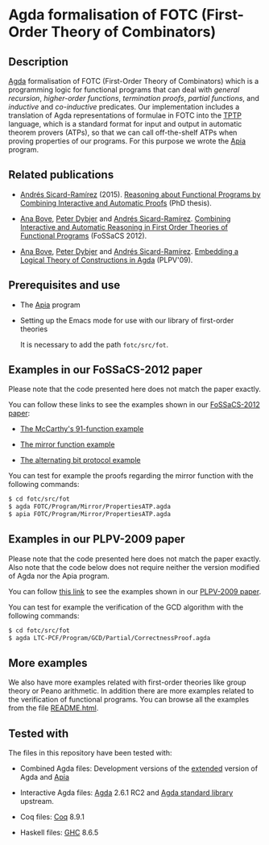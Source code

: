 Agda formalisation of FOTC (First-Order Theory of Combinators)
==============================================================

Description
-----------

[Agda](http://wiki.portal.chalmers.se/agda/pmwiki.php) formalisation
of FOTC (First-Order Theory of Combinators) which is a programming
logic for functional programs that can deal with *general recursion*,
*higher-order functions*, *termination proofs*, *partial functions*,
and *inductive* and *co-inductive* predicates. Our implementation
includes a translation of Agda representations of formulae in FOTC
into the [TPTP](http://www.cs.miami.edu/~tptp/) language, which is a
standard format for input and output in automatic theorem provers
(ATPs), so that we can call off-the-shelf ATPs when proving properties
of our programs. For this purpose we wrote the
[Apia](https://github.com/asr/apia) program.

Related publications
--------------

* [Andrés Sicard-Ramírez](http://www1.eafit.edu.co/asr/)
  (2015). [Reasoning about Functional Programs by Combining Interactive and Automatic Proofs](http://www1.eafit.edu.co/asr/publications.html#phd-thesis)
  (PhD thesis).

* [Ana Bove](http://www.cse.chalmers.se/~bove/),
  [Peter Dybjer](http://www.cse.chalmers.se/~peterd/) and
  [Andrés Sicard-Ramírez](http://www1.eafit.edu.co/asr/). [Combining Interactive and Automatic Reasoning in First Order Theories of Functional Programs](http://www1.eafit.edu.co/asr/publications.html#fossacs-2012)
  (FoSSaCS 2012).

* [Ana Bove](http://www.cse.chalmers.se/~bove/),
  [Peter Dybjer](http://www.cse.chalmers.se/~peterd/) and
  [Andrés Sicard-Ramírez](http://www1.eafit.edu.co/asr/). [Embedding a Logical Theory of Constructions in Agda](http://www1.eafit.edu.co/asr/publications.html#plpv-2009)
  (PLPV'09).

Prerequisites and use
---------------------

* The [Apia](https://github.com/asr/apia/blob/master/README.md) program

* Setting up the Emacs mode for use with our library of first-order
   theories

   It is necessary to add the path `fotc/src/fot`.

Examples in our FoSSaCS-2012 paper
----------------------------------

Please note that the code presented here does not match the paper
exactly.

You can follow these links to see the examples shown in our
[FoSSaCS-2012 paper](http://www1.eafit.edu.co/asr/publications.html#fossacs-2012):

* [The McCarthy's 91-function example](http://asr.github.io/fotc/FOTC.Program.McCarthy91.PropertiesATP.html)

* [The mirror function example](http://asr.github.io/fotc/FOTC.Program.Mirror.PropertiesATP.html)

* [The alternating bit protocol example](http://asr.github.io/fotc/FOTC.Program.ABP.CorrectnessProofATP.html)

You can test for example the proofs regarding the mirror function with
the following commands:

````bash
$ cd fotc/src/fot
$ agda FOTC/Program/Mirror/PropertiesATP.agda
$ apia FOTC/Program/Mirror/PropertiesATP.agda
````

Examples in our PLPV-2009 paper
-------------------------------

Please note that the code presented here does not match the paper
exactly. Also note that the code below does not require neither the
version modified of Agda nor the Apia program.

You can follow
[this link](http://asr.github.io/fotc/LTC-PCF.README.html) to see the
examples shown in our
[PLPV-2009 paper](http://www1.eafit.edu.co/asr/publications.html#plpv-2009).

You can test for example the verification of the GCD algorithm with
the following commands:

````bash
$ cd fotc/src/fot
$ agda LTC-PCF/Program/GCD/Partial/CorrectnessProof.agda
````

More examples
-------------

We also have more examples related with first-order theories like
group theory or Peano arithmetic. In addition there are more examples
related to the verification of functional programs. You can browse all
the examples from the file
[README.html](http://asr.github.io/fotc/README.html).

Tested with
-----------
The files in this repository have been tested with:

* Combined Agda files: Development versions of the
  [extended](https://github.com/asr/eagda/blob/master/README.md)
  version of Agda and
  [Apia](https://github.com/asr/apia/blob/master/README.md)

* Interactive Agda files:
  [Agda](https://agda.readthedocs.io/en/latest/index.html) 2.6.1 RC2 and
  [Agda standard
  library](http://wiki.portal.chalmers.se/agda/pmwiki.php?n=Libraries.StandardLibrary)
  upstream.

* Coq files: [Coq](https://coq.inria.fr/) 8.9.1

* Haskell files: [GHC](https://www.haskell.org/ghc/) 8.6.5
